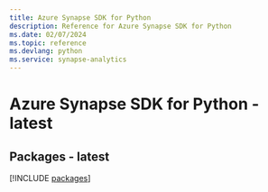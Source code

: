 ```yaml
---
title: Azure Synapse SDK for Python
description: Reference for Azure Synapse SDK for Python
ms.date: 02/07/2024
ms.topic: reference
ms.devlang: python
ms.service: synapse-analytics
---
```

# Azure Synapse SDK for Python - latest
## Packages - latest
[!INCLUDE [packages](synapse-index.md)]